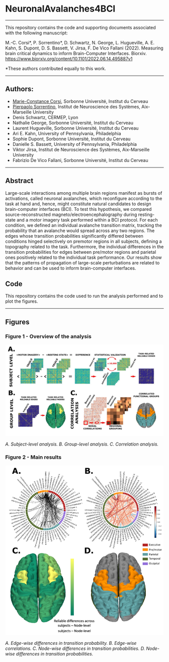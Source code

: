 # NeuronalAvalanches4BCI

---
This repository contains the code and supporting documents associated with the following manuscript:

M.-C. Corsi*, P. Sorrentino*, D. Schwartz, N. George, L. Hugueville, A. E. Kahn, S. Dupont, D. S. Bassett, V. Jirsa, F. De Vico Fallani (2022). Measuring  brain critical dynamics to inform Brain-Computer Interfaces. Biorxiv. https://www.biorxiv.org/content/10.1101/2022.06.14.495887v1


*These authors contributed equally to this work.
 
---
## Authors:
* [Marie-Constance Corsi](https://marieconstance-corsi.netlify.app), Sorbonne Université, Institut du Cerveau
* [Pierpaolo Sorrentino](https://scholar.google.nl/citations?user=T1k8qBsAAAAJ&hl=en), Institut de Neuroscience des Systèmes, Aix-Marseille University
* Denis Schwartz, CERMEP, Lyon
* Nathalie George, Sorbonne Université, Institut du Cerveau
* Laurent Hugueville, Sorbonne Université, Institut du Cerveau
* Ari E. Kahn, University of Pennsylvania, Philadelphia
* Sophie Dupont, Sorbonne Université, Institut du Cerveau
* Danielle S. Bassett, University of Pennsylvania, Philadelphia
* Viktor Jirsa, Institut de Neuroscience des Systèmes, Aix-Marseille University
* Fabrizio De Vico Fallani, Sorbonne Université, Institut du Cerveau


---
## Abstract
Large-scale interactions among multiple brain regions manifest as bursts of activations, called neuronal avalanches, which reconfigure according to the task at hand and, hence, might constitute natural candidates to design brain-computer interfaces (BCI). To test this hypothesis, we compared source-reconstructed magneto/electroencephalography during resting-state and a motor imagery task performed within a BCI protocol. For each condition, we defined an individual avalanche transition matrix, tracking the probability that an avalanche would spread across any two regions. The edges whose transition probabilities significantly differed between conditions hinged selectively on premotor regions in all subjects, defining a topography related to the task. Furthermore, the individual differences in the transition probabilities for edges between pre/motor regions and parietal ones positively related to the individual task performance. Our results show that the patterns of propagation of large-scale perturbations are related to behavior and can be used to inform brain-computer interfaces.


## Code
This repository contains the code used to run the analysis performed and to plot the figures.



---
## Figures

### Figure 1 - Overview of the analysis 
![Fig. 1](./Figures_paper/Fig1.png)

*A. Subject-level analysis. B. Group-level analysis. C. Correlation analysis.*


### Figure 2 - Main results
![Fig. 2](./Figures_paper/Fig2.png)

*A. Edge-wise differences in transition probability. B. Edge-wise correlations. C. Node-wise differences in transition probabilities. D. Node-wise differences in transition probabilities.*


